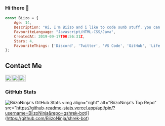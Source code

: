 ### Hi there 👋

```js
const Biizo = {
    Age: 14,
    Description: "Hi, I'm Biizo and i like to code sumb stuff, you can find me on discord a LOT",
    FavouriteLanguage: "Javascript/HTML-CSS/Java",
    CreatedAt: 2019-09-17T00:56:31Z,
    Stars: 4,
    FavouriteThings: ['Discord', 'Twitter', 'VS Code', 'GitHub', 'Life',]
};
```


## Contact Me

<a rel="noreferrer noopener" href="https://discord.gg/V9DHGNtuUe"><img alt="BiizoNinja | Discord" width="22px" src="https://cdn.jsdelivr.net/npm/simple-icons@v3/icons/discord.svg"></a><a rel="noreferrer noopener" href="https://twitter.com/BiizoNinja"><img alt="BiizoNinja | Twitter" width="22px" src="https://cdn.jsdelivr.net/npm/simple-icons@v3/icons/twitter.svg"></a><a rel="noreferrer noopener" href="https://instagram.com/BiizoNinja"><img alt="BiizoNinja | Instagram" width="22px" src="https://cdn.jsdelivr.net/npm/simple-icons@v3/icons/instagram.svg"></a>

### GitHub Stats

<img align="left" alt="BiizoNinja's GitHub Stats" src="https://github-readme-stats.vercel.app/api?username=BiizoNinja&show_icons=true&theme=dark&hide_border=true" />

<img align="right" alt="BiizoNinja's Top Repo" src="https://github-readme-stats.vercel.app/api/pin/?username=BiizoNinja&repo=gshrek-bot)](https://github.com/BiizoNinja/shrek-bot)
